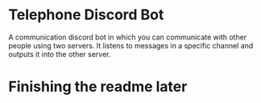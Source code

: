 # Telephone Discord Bot
A communication discord bot in which you can communicate with other people using two servers. It listens to messages in a specific channel and outputs it into the other server.

# Finishing the readme later
